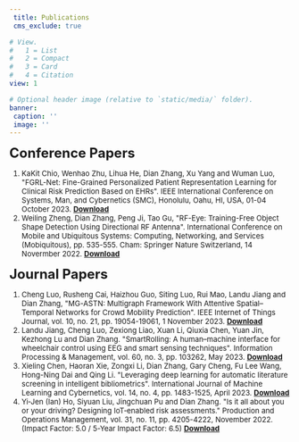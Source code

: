 ```yaml
---
 title: Publications
 cms_exclude: true

# View.
#   1 = List
#   2 = Compact
#   3 = Card
#   4 = Citation
view: 1

# Optional header image (relative to `static/media/` folder).
banner:
 caption: ''
 image: ''
---
```



<font size=5> **Conference Papers** </font>

<font size=2>

1. KaKit Chio, Wenhao Zhu, Lihua He, Dian Zhang, Xu Yang and Wuman Luo, "FGRL-Net: Fine-Grained Personalized Patient Representation Learning for Clinical Risk Prediction Based on EHRs". IEEE International Conference on Systems, Man, and Cybernetics (SMC), Honolulu, Oahu, HI, USA, 01-04 October 2023. [**Download**](2023_SMC_FGRL-Net/2023_SMC_FGRL-Net.pdf)
1. Weiling Zheng, Dian Zhang, Peng Ji, Tao Gu, "RF-Eye: Training-Free Object Shape Detection Using Directional RF Antenna". International Conference on Mobile and Ubiquitous Systems: Computing, Networking, and Services (Mobiquitous), pp. 535-555. Cham: Springer Nature Switzerland, 14 Novermber 2022. [**Download**](2022_Mobiquitous_RF-Eye/2022_Mobiquitous_RF-Eye.pdf)

</font>



<font size=5> **Journal Papers** </font>

<font size=2>
  
1. Cheng Luo, Rusheng Cai, Haizhou Guo, Siting Luo, Rui Mao, Landu Jiang and Dian Zhang, "MG-ASTN: Multigraph Framework With Attentive Spatial–Temporal Networks for Crowd Mobility Prediction". IEEE Internet of Things Journal, vol. 10, no. 21, pp. 19054-19061, 1 November 2023. [**Download**](2023_IOTJ_MG-ASTN/2023_IOTJ_MG-ASTN)
1. Landu Jiang, Cheng Luo, Zexiong Liao, Xuan Li, Qiuxia Chen, Yuan Jin, Kezhong Lu and Dian Zhang. "SmartRolling: A human–machine interface for wheelchair control using EEG and smart sensing techniques". Information Processing & Management, vol. 60, no. 3, pp. 103262, May 2023. [**Download**](2023_IPM_SmartRolling/2023_IPM_SmartRolling.pdf)
1. Xieling Chen, Haoran Xie, Zongxi Li, Dian Zhang, Gary Cheng, Fu Lee Wang, Hong-Ning Dai and Qing Li. "Leveraging deep learning for automatic literature screening in intelligent bibliometrics". International Journal of Machine Learning and Cybernetics, vol. 14, no. 4, pp. 1483-1525, April 2023. [**Download**](2023_IJMLC_Leveraging-deep-learning/2023_IJMLC_Leveraging-deep-learning.pdf)
1. Yi‐Jen (Ian) Ho, Siyuan Liu, Jingchuan Pu and Dian Zhang. "Is it all about you or your driving? Designing IoT‐enabled risk assessments." Production and Operations Management, vol. 31, no. 11, pp. 4205-4222, November 2022. (Impact Factor: 5.0 / 5-Year Impact Factor: 6.5) [**Download**](2022_POM_driving_risk/2022_POM_driving_risk.pdf)
  
</font>
